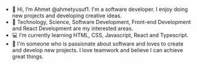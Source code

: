 - 👋 Hi, I’m Ahmet @ahmetyusuf1. I'm a software developer. I enjoy doing new projects and developing creative ideas.
- 👀 Technology, Science, Software Development, Front-end Development and React Development are my interested areas.
- 💻 I’m currently learning HTML, CSS, Javascript, React and Typescript. 
- 💞️ I'm someone who is passionate about software and loves to create and develop new projects. I love teamwork and believe I can achieve great things.

<!---
ahmetyusuf1/ahmetyusuf1 is a ✨ special ✨ repository because its `README.md` (this file) appears on your GitHub profile.
You can click the Preview link to take a look at your changes.
--->
